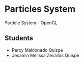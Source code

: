 # Particles System
Particle System - OpenGL
## Students
- Percy Maldonado Quispe
- Jesamin Melissa Zevallos Quispe
